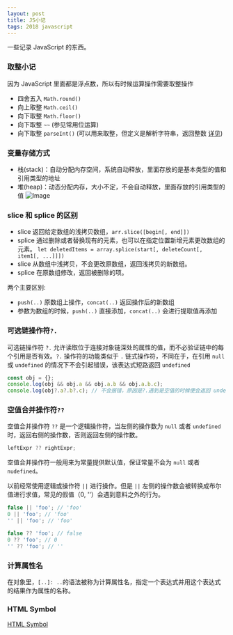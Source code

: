 ```yaml
---
layout: post
title: JS小记
tags: 2018 javascript
---
```


一些记录 JavaScript 的东西。

### 取整小记

因为 JavaScript 里面都是浮点数，所以有时候运算操作需要取整操作

- 四舍五入 `Math.round()`
- 向上取整 `Math.ceil()`
- 向下取整 `Math.floor()`
- 向下取整 `~~` (参见常用位运算)
- 向下取整 `parseInt()` (可以用来取整，但定义是解析字符串，返回整数 [详见](https://developer.mozilla.org/en-US/docs/Web/JavaScript/Reference/Global_Objects/parseInt))

### 变量存储方式

- 栈(stack)：自动分配内存空间，系统自动释放，里面存放的是基本类型的值和引用类型的地址
- 堆(heap)：动态分配内存，大小不定，不会自动释放，里面存放的引用类型的值
  ![Image](../../../images/stack.png)

### slice 和 splice 的区别

- slice 返回给定数组的浅拷贝数组，`arr.slice([begin[, end]])`
- splice 通过删除或者替换现有的元素，也可以在指定位置新增元素更改数组的元素。
  `let deletedItems = array.splice(start[, deleteCount[, item1[, ...]]])`
- slice 从数组中浅拷贝，不会更改原数组，返回浅拷贝的新数组。
- splice 在原数组修改，返回被删除的项。

两个主要区别:

- `push(..)` 原数组上操作，`concat(..)` 返回操作后的新数组
- 参数为数组的时候，`push(..)` 直接添加，`concat(..)` 会进行提取值再添加

### 可选链操作符`?.`

可选链操作符 `?.` 允许读取位于连接对象链深处的属性的值，而不必验证链中的每个引用是否有效。`?.` 操作符的功能类似于 `.` 链式操作符，不同在于，在引用 `null` 或 `undefined` 的情况下不会引起错误，该表达式短路返回 `undefined`

```js
const obj = {};
console.log(obj && obj.a && obj.a.b && obj.a.b.c);
console.log(obj?.a?.b?.c); // 不会报错，原因是?.遇到是空值的时候便会返回 undefined
```

### 空值合并操作符`??`

空值合并操作符 `??` 是一个逻辑操作符，当左侧的操作数为 `null` 或者 `undefined` 时，返回右侧的操作数，否则返回左侧的操作数。

```js
leftExpr ?? rightExpr;
```

空值合并操作符一般用来为常量提供默认值，保证常量不会为 `null` 或者 `nudefined`。

以前经常使用逻辑或操作符 `||` 进行操作。但是 `||` 左侧的操作数会被转换成布尔值进行求值，常见的假值（0, ''）会遇到意料之外的行为。

```js
false || 'foo'; // 'foo'
0 || 'foo'; // 'foo'
'' || 'foo'; // 'foo'

false ?? 'foo'; // false
0 ?? 'foo'; // 0
'' ?? 'foo'; // ''
```

### 计算属性名

在对象里，`[..]: ..`的语法被称为计算属性名，指定一个表达式并用这个表达式的结果作为属性的名称。

### HTML Symbol

[HTML Symbol](https://www.htmlsymbol.com/)
